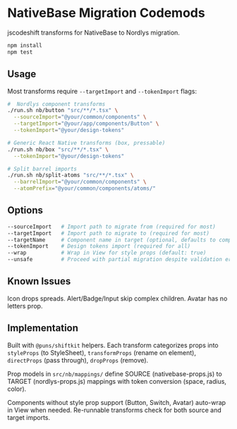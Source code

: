 # NativeBase Migration Codemods

jscodeshift transforms for NativeBase to Nordlys migration.

```bash
npm install
npm test
```

## Usage

Most transforms require `--targetImport` and `--tokenImport` flags:

```bash
#  Nordlys component transforms
./run.sh nb/button "src/**/*.tsx" \
  --sourceImport="@your/common/components" \
  --targetImport="@your/app/components/Button" \
  --tokenImport="@your/design-tokens"

# Generic React Native transforms (box, pressable)
./run.sh nb/box "src/**/*.tsx" \
  --tokenImport="@your/design-tokens"

# Split barrel imports
./run.sh nb/split-atoms "src/**/*.tsx" \
  --barrelImport="@your/common/components" \
  --atomPrefix="@your/common/components/atoms/"
```

## Options

```bash
--sourceImport   # Import path to migrate from (required for most)
--targetImport   # Import path to migrate to (required for most)
--targetName     # Component name in target (optional, defaults to component name)
--tokenImport    # Design tokens import (required for all)
--wrap           # Wrap in View for style props (default: true)
--unsafe         # Proceed with partial migration despite validation errors
```

## Known Issues

Icon drops spreads. Alert/Badge/Input skip complex children. Avatar has no letters prop.

## Implementation

Built with `@puns/shiftkit` helpers. Each transform categorizes props into `styleProps` (to StyleSheet), `transformProps` (rename on element), `directProps` (pass through), `dropProps` (remove).

Prop models in `src/nb/mappings/` define SOURCE (nativebase-props.js) to TARGET (nordlys-props.js) mappings with token conversion (space, radius, color).

Components without style prop support (Button, Switch, Avatar) auto-wrap in View when needed. Re-runnable transforms check for both source and target imports.

